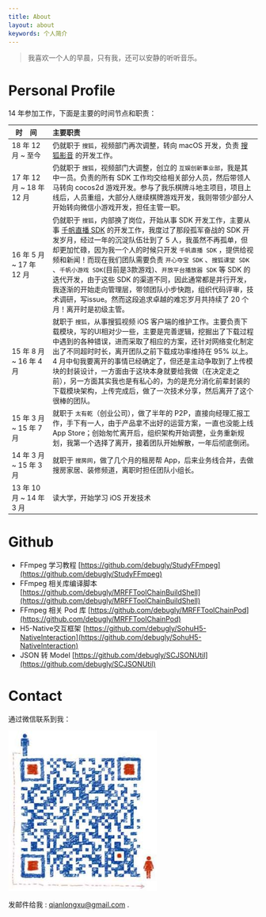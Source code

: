 ```yaml
---
title: About
layout: about
keywords: 个人简介
---
```


> 我喜欢一个人的早晨，只有我，还可以安静的听听音乐。

# Personal Profile

14 年参加工作，下面是主要的时间节点和职责：

|   &nbsp;&nbsp;时&nbsp;&nbsp;&nbsp;&nbsp;间&nbsp;&nbsp;     | 主要职责 |
|:-----------|:-----|
| 18 年 12 月 ~ 至今| 仍就职于 `搜狐`，视频部门再次调整，转向 macOS 开发，负责 [搜狐影音](https://apps.apple.com/cn/app/%E6%90%9C%E7%8B%90%E5%BD%B1%E9%9F%B3/id777476210?mt=12) 的开发工作。|
| 17 年 12 月 ~ 18 年 12 月| 仍就职于 `搜狐`，视频部门大调整，创立的 `互娱创新事业部`，我是其中一员。负责的所有 SDK 工作均交给相关部分人员，然后带领人马转向 cocos2d 游戏开发。参与了我乐棋牌斗地主项目，项目上线后，人员重组，大部分人继续棋牌游戏开发，我则带领少部分人开始转向微信小游戏开发，担任主管一职。|
| 16 年 5 月 ~ 17 年 12 月 | 仍就职于 `搜狐`，内部换了岗位，开始从事 SDK 开发工作，主要从事 [千帆直播 SDK](/2016/11/28/2016-11-28-qf-sdk-introduction.html) 的开发工作，我度过了那段孤军奋战的 SDK 开发岁月，经过一年的沉淀队伍壮到了 5 人，我虽然不再孤单，但却更加忙碌，因为我一个人的时候只开发 `千帆直播 SDK` ，提供给视频和新闻！而现在我们团队需要负责 `开心夺宝 SDK` 、`搜狐课堂 SDK` 、`千帆小游戏 SDK`(目前是3款游戏)、`开放平台播放器 SDK` 等 SDK 的迭代开发，由于这些 SDK 的渠道不同，因此通常都是并行开发，我逐渐的开始走向管理层，带领团队小步快跑，组织代码评审，技术调研，写issue。然而这段追求卓越的难忘岁月共持续了 20 个月！离开时是初级主管。|
| 15 年 8 月 ~ 16 年 4 月 | 就职于 `搜狐`，从事搜狐视频 iOS 客户端的维护工作。主要负责下载模块，写的UI相对少一些，主要是完善逻辑，挖掘出了下载过程中遇到的各种错误，进而采取了相应的方案，还针对网络变化制定出了不同超时时长，离开团队之前下载成功率维持在 95% 以上。4 月中旬我要离开的事情已经确定了，但还是主动争取到了上传模块的封装设计，一方面由于这块本身就要给我做（在决定走之前），另一方面其实我也是有私心的，为的是充分消化前辈封装的下载模块架构，上传完成后，做了一次技术分享，然后离开了这个很棒的团队。|
| 15 年 3 月 ~ 15 年 7 月 | 就职于 `太有乾`（创业公司），做了半年的 P2P，直接向经理汇报工作，手下有一人，由于产品拿不出好的运营方案，一直也没能上线App Store；创始匆忙离开后，组织架构开始调整，业务重新规划，我第一个选择了离开，接着团队开始解散，一年后彻底倒闭。|
| 14 年 3 月 ~ 15 年 3 月 | 就职于 `搜房网`，做了几个月的租房帮 App，后来业务线合并，去做搜房家居、装修频道，离职时担任团队小组长。|
| 13 年 10 月 ~ 14 年 3 月 | 读大学，开始学习 iOS 开发技术 |

# Github

- FFmpeg 学习教程 [https://github.com/debugly/StudyFFmpeg](https://github.com/debugly/StudyFFmpeg)
- FFmpeg 相关库编译脚本 [https://github.com/debugly/MRFFToolChainBuildShell](https://github.com/debugly/MRFFToolChainBuildShell)
- FFmpeg 相关 Pod 库 [https://github.com/debugly/MRFFToolChainPod](https://github.com/debugly/MRFFToolChainPod)
- H5-Native交互框架 [https://github.com/debugly/SohuH5-NativeInteraction](https://github.com/debugly/SohuH5-NativeInteraction)
- JSON 转 Model [https://github.com/debugly/SCJSONUtil](https://github.com/debugly/SCJSONUtil)

# Contact

通过微信联系到我：

![](/about/wechaticon.jpg)

发邮件给我 : <a href="mailto:qianlongxu@gmail.com">qianlongxu@gmail.com</a> .
